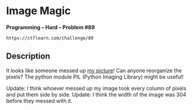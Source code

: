 # Image Magic

**Programming – Hard – Problem #89**

`https://ctflearn.com/challenge/89`


## Description

It looks like someone messed up [my picture](./extra/image.jpg)! Can anyone
reorganize the pixels? The python module PIL (Python Imaging Library) might be
useful!

Update: I think whoever messed up my image took every column of pixels and put
them side by side. Update: I think the width of the image was 304 before they
messed with it.
